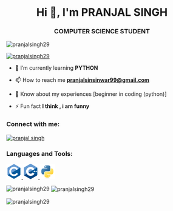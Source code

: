 <h1 align="center">Hi 👋, I'm PRANJAL SINGH</h1>
<h3 align="center">COMPUTER SCIENCE STUDENT</h3>

<p align="left"> <img src="https://komarev.com/ghpvc/?username=pranjalsingh29&label=Profile%20views&color=0e75b6&style=flat" alt="pranjalsingh29" /> </p>

<p align="left"> <a href="https://github.com/ryo-ma/github-profile-trophy"><img src="https://github-profile-trophy.vercel.app/?username=pranjalsingh29" alt="pranjalsingh29" /></a> </p>

- 🌱 I’m currently learning **PYTHON**

- 📫 How to reach me **pranjalsinsinwar99@gmail.com**

- 📄 Know about my experiences [beginner in coding (python)]

- ⚡ Fun fact **I think , i am funny**

<h3 align="left">Connect with me:</h3>
<p align="left">
<a href="https://linkedin.com/in/pranjal singh" target="blank"><img align="center" src="https://raw.githubusercontent.com/rahuldkjain/github-profile-readme-generator/master/src/images/icons/Social/linked-in-alt.svg" alt="pranjal singh" height="30" width="40" /></a>
</p>

<h3 align="left">Languages and Tools:</h3>
<p align="left"> <a href="https://www.cprogramming.com/" target="_blank" rel="noreferrer"> <img src="https://raw.githubusercontent.com/devicons/devicon/master/icons/c/c-original.svg" alt="c" width="40" height="40"/> </a> <a href="https://www.w3schools.com/cpp/" target="_blank" rel="noreferrer"> <img src="https://raw.githubusercontent.com/devicons/devicon/master/icons/cplusplus/cplusplus-original.svg" alt="cplusplus" width="40" height="40"/> </a> <a href="https://www.python.org" target="_blank" rel="noreferrer"> <img src="https://raw.githubusercontent.com/devicons/devicon/master/icons/python/python-original.svg" alt="python" width="40" height="40"/> </a> </p>

<p><img align="left" src="https://github-readme-stats.vercel.app/api/top-langs?username=pranjalsingh29&show_icons=true&locale=en&layout=compact" alt="pranjalsingh29" /></p>

<p>&nbsp;<img align="center" src="https://github-readme-stats.vercel.app/api?username=pranjalsingh29&show_icons=true&locale=en" alt="pranjalsingh29" /></p>

<p><img align="center" src="https://github-readme-streak-stats.herokuapp.com/?user=pranjalsingh29&" alt="pranjalsingh29" /></p>
